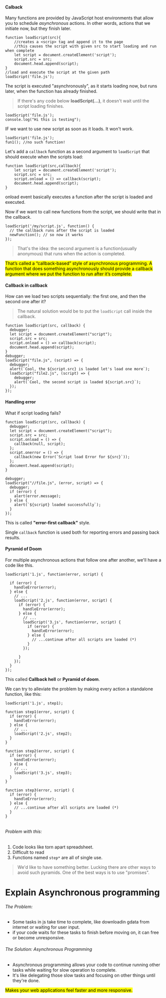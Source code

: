 #### Calback

Many functions are provided by JavaScript host environments that allow you to schedule _asynchronous_ actions. In other words, actions that we initiate now, but they finish later.

```JS
function loadScript(src){
    //creates a <scrip> tag and append it to the page
    //this causes the script with given src to start loading and run when complete
    let script = document.createElement('script');
    script.src = src;
    document.head.append(script);
}
//load and execute the script at the given path
loadScript('file.js');
```

The script is executed "asynchronously", as it starts loading now, but runs later, when the function has already finished.

> If there's any code below **loadScript(...)**, it doesn't wait until the script loading finishes.

```JS
loadScript('file.js');
console.log("Hi this is testing");
```

IF we want to use new script as soon as it loads. It won't work.

```JS
loadScript('file.js');
fun1(); //no such function!
```

Let's add a <code>callback</code> function as a second argument to <code>loadScript</code> that should execute when the scripts load:

```JS
function loadScript(src,callback){
    let script = document.createElement('script');
    script.src = src;
    script.onload = () => callback(script);
    document.head.append(script);
}
```

onload event basically executes a function after the script is loaded and executed.

Now if we want to call new functions from the script, we should write that in the callback.

```JS
loadScript('/my/script.js', function() {
  // the callback runs after the script is loaded
  newFunction(); // so now it works
});
```

> That's the idea: the second argument is a function(usually anonymous) that runs when the action is completed.

<mark> That’s called a “callback-based” style of asynchronous programming. A function that does something asynchronously should provide a callback argument where we put the function to run after it’s complete.
</mark>

#### Callback in callback

How can we load two scripts sequentially: the first one, and then the second one after it?

> The natural solution would be to put the <code>loadScript</code> call inside the callback.

```JS
function loadScript(src, callback) {
  debugger;
  let script = document.createElement("script");
  script.src = src;
  script.onload = () => callback(script);
  document.head.append(script);
}
debugger;
loadScript("file.js", (script) => {
  debugger;
  alert(`Cool, the ${script.src} is loaded let's load one more`);
  loadScript("file2.js", (script) => {
    debugger;
    alert(`Cool, the second script is loaded ${script.src}`);
  });
});

```

#### Handling error

What if script loading fails?

```JS
function loadScript(src, callback) {
  debugger;
  let script = document.createElement("script");
  script.src = src;
  script.onload = () => {
    callback(null, script);
  };
  script.onerror = () => {
    callback(new Error(`Script load Error for ${src}`));
  };
  document.head.append(script);
}

debugger;
loadScript("//file.js", (error, script) => {
  debugger;
  if (error) {
    alert(error.message);
  } else {
    alert(`${script} loaded successfully`);
  }
});
```

This is called **"error-first callback"** style.

Single <code>callback</code>
function is used both for reporting errors and passing back results.

#### Pyramid of Doom

For multiple asynchronous actions that follow one after another, we'll have a code like this.

```JS
loadScript('1.js', function(error, script) {

  if (error) {
    handleError(error);
  } else {
    // ...
    loadScript('2.js', function(error, script) {
      if (error) {
        handleError(error);
      } else {
        // ...
        loadScript('3.js', function(error, script) {
          if (error) {
            handleError(error);
          } else {
            // ...continue after all scripts are loaded (*)
          }
        });

      }
    });
  }
});
```

This called **Callback hell** or **Pyramid of doom**.

We can try to alleviate the problem by making every action a standalone function, like this:

```JS
loadScript('1.js', step1);

function step1(error, script) {
  if (error) {
    handleError(error);
  } else {
    // ...
    loadScript('2.js', step2);
  }
}

function step2(error, script) {
  if (error) {
    handleError(error);
  } else {
    // ...
    loadScript('3.js', step3);
  }
}

function step3(error, script) {
  if (error) {
    handleError(error);
  } else {
    // ...continue after all scripts are loaded (*)
  }
}


```

###### Problem with this:

1. Code looks like torn apart spreadsheet.
2. Difficult to read
3. Functions named <code>step\*</code> are all of single use.

> We'd like to have something better. Lucking there are other ways to avoid such pyramids. One of the best ways is to use "promises".

# Explain Asynchronous programming

###### The Problem:

- Some tasks in js take time to complete, like downloadin gdata from internet or waiting for user input.
- if your code waits for these tasks to finish before moving on, it can free or become unresponsive.

###### The Solution: Asynchronous Programming

- Asynchronous programming allows your code to continue running other tasks while waiting for slow operation to complete.
- It's like delegating those slow tasks and focusing on other things until they're done.

<mark>Makes your web applications feel faster and more responsive.</mark>
